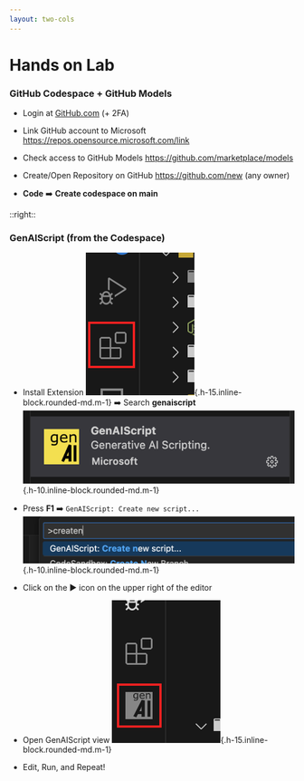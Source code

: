 ```yaml
---
layout: two-cols
---
```


# Hands on Lab

### GitHub Codespace + GitHub Models

-   Login at [GitHub.com](https://github.com) (+ 2FA)

-   Link GitHub account to Microsoft https://repos.opensource.microsoft.com/link

-   Check access to GitHub Models https://github.com/marketplace/models

-   Create/Open Repository on GitHub https://github.com/new (any owner)

-   **Code** ➡️ **Create codespace on main**

::right::

### GenAIScript (from the Codespace)

-   Install Extension ![Extensions icon](./vscode-extensions-view.png){.h-15.inline-block.rounded-md.m-1} ➡️ Search **genaiscript** ![Marketplace icon](./vscode-marketplace.png){.h-10.inline-block.rounded-md.m-1}

-   Press **F1** ➡️ `GenAIScript: Create new script...` <br/>
    ![Create a new script](./vscode-create-new-script.png){.h-10.inline-block.rounded-md.m-1}
-   Click on the ▶️ icon on the upper right of the editor
-   Open GenAIScript view ![GenAIScript view](./vscode-genaiscript-view.png){.h-15.inline-block.rounded-md.m-1}
-   Edit, Run, and Repeat!